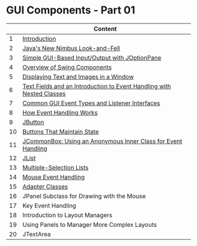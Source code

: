 # **GUI Components - Part 01**

|     | Content |
| --- | ------- |
|  1 | [Introduction](/code/markdown/java_swing/section09_01.md) |
|  2 | [Java's New Nimbus Look-and-Fell](/code/markdown/java_swing/section09_02.md) |
|  3 | [Simple GUI-Based Input/Output with JOptionPane](/code/markdown/java_swing/section09_03.md) |
|  4 | [Overview of Swing Components](/code/markdown/java_swing/section09_04.md) |
|  5 | [Displaying Text and Images in a Window](/code/markdown/java_swing/section09_05.md) |
|  6 | [Text Fields and an Introduction to Event Handling with Nested Classes](/code/markdown/java_swing/section09_06.md) |
|  7 | [Common GUI Event Types and Listener Interfaces](/code/markdown/java_swing/section09_07.md) |
|  8 | [How Event Handling Works](/code/markdown/java_swing/section09_08.md) |
|  9 | [JButton](/code/markdown/java_swing/section09_09.md) | 
| 10 | [Buttons That Maintain State](/code/markdown/java_swing/section09_10.md) | 
| 11 | [JCommonBox: Using an Anonymous Inner Class for Event Handling](/code/markdown/java_swing/section09_11.md) | 
| 12 | [JList](/code/markdown/java_swing/section09_12.md) |
| 13 | [Multiple-Selection Lists](/code/markdown/java_swing/section09_13.md) |
| 14 | [Mouse Event Handling](/code/markdown/java_swing/section09_14.md) | 
| 15 | [Adapter Classes](/code/markdown/java_swing/section09_15.md) |
| 16 | JPanel Subclass for Drawing with the Mouse | 
| 17 | Key Event Handling |
| 18 | Introduction to Layout Managers |
| 19 | Using Panels to Manager More Complex Layouts |
| 20 | JTextArea |